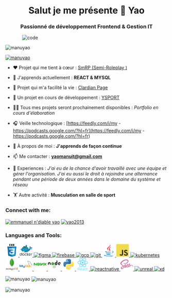 <h1 align="center">Salut je me présente 👋 Yao</h1>
<h3 align="center">Passionné de développement Frontend & Gestion IT</h3>
<img src="https://media3.giphy.com/media/v1.Y2lkPTc5MGI3NjExeHc1YTF3NjQyMXk3M2FidXQ1czZwZm01cHA3bWozZW1zaDAxdTAwYSZlcD12MV9pbnRlcm5hbF9naWZfYnlfaWQmY3Q9Zw/qgQUggAC3Pfv687qPC/giphy.gif" alt="code" width="400" style="display: block; margin-left: auto; margin-right: auto;" />

<p align="left"> <img src="https://komarev.com/ghpvc/?username=manuyao&label=Profile%20views&color=0e75b6&style=flat" alt="manuyao" /> </p>

<p align="left"> <a href="https://github.com/ryo-ma/github-profile-trophy"><img src="https://github-profile-trophy.vercel.app/?username=manuyao" alt="manuyao" /></a> </p>

- ❤️ Projet qui me tient à cœur : [SmRP (Semi-Roleplay )](https://github.com/ManuYao/SmRP)

- 🌱 J'apprends actuellement : **REACT & MYSQL**

- 💼 Projet qui m'a facilité la vie : [Clardian Page](https://github.com/ManuYao/ClardianLunchPage)

- 🤝 Un projet en cours de développement : [YSPORT](https://github.com/ManuYao/Sport)

- 👨‍💻 Tous mes projets seront prochainement disponibles : *Portfolio en cours d'élaboration*

- 🎧 Veille technologique : [https://feedly.com/i/my - https://podcasts.google.com/?hl=fr](https://feedly.com/i/my - https://podcasts.google.com/?hl=fr)

- 💬 À propos de moi : **J'apprends de façon continue**

- 📫 Me contacter : **yaomanuit@gmail.com**

- 📄 Experiences : *J'ai eu de la chance d'avoir travaillé avec une équipe et gérer l'organisation. J'ai eu aussi le droit à rejoindre une alternance pendant une période de deux années dans le domaine du système et réseau*

- 🏋 Autre activité : **Musculation en salle de sport**

<h3 align="left">Connect with me:</h3>
<p align="left">
<a href="https://linkedin.com/in/yaomanu-informatique" target="blank"><img align="center" src="https://raw.githubusercontent.com/rahuldkjain/github-profile-readme-generator/master/src/images/icons/Social/linked-in-alt.svg" alt="emmanuel n'djable yao" height="30" width="40" /></a>
<a href="https://discord.gg/yao2013" target="blank"><img align="center" src="https://raw.githubusercontent.com/rahuldkjain/github-profile-readme-generator/master/src/images/icons/Social/discord.svg" alt="yao2013" height="30" width="40" /></a>
</p>

<h3 align="left">Languages and Tools:</h3>
<p align="left"> <a href="https://www.w3schools.com/css/" target="_blank" rel="noreferrer"> <img src="https://raw.githubusercontent.com/devicons/devicon/master/icons/css3/css3-original-wordmark.svg" alt="css3" width="40" height="40"/> </a> <a href="https://www.docker.com/" target="_blank" rel="noreferrer"> <img src="https://raw.githubusercontent.com/devicons/devicon/master/icons/docker/docker-original-wordmark.svg" alt="docker" width="40" height="40"/> </a> <a href="https://www.figma.com/" target="_blank" rel="noreferrer"> <img src="https://www.vectorlogo.zone/logos/figma/figma-icon.svg" alt="figma" width="40" height="40"/> </a> <a href="https://firebase.google.com/" target="_blank" rel="noreferrer"> <img src="https://www.vectorlogo.zone/logos/firebase/firebase-icon.svg" alt="firebase" width="40" height="40"/> </a> <a href="https://cloud.google.com" target="_blank" rel="noreferrer"> <img src="https://www.vectorlogo.zone/logos/google_cloud/google_cloud-icon.svg" alt="gcp" width="40" height="40"/> </a> <a href="https://git-scm.com/" target="_blank" rel="noreferrer"> <img src="https://www.vectorlogo.zone/logos/git-scm/git-scm-icon.svg" alt="git" width="40" height="40"/> </a> <a href="https://www.java.com" target="_blank" rel="noreferrer"> <img src="https://raw.githubusercontent.com/devicons/devicon/master/icons/java/java-original.svg" alt="java" width="40" height="40"/> </a> <a href="https://developer.mozilla.org/en-US/docs/Web/JavaScript" target="_blank" rel="noreferrer"> <img src="https://raw.githubusercontent.com/devicons/devicon/master/icons/javascript/javascript-original.svg" alt="javascript" width="40" height="40"/> </a> <a href="https://kubernetes.io" target="_blank" rel="noreferrer"> <img src="https://www.vectorlogo.zone/logos/kubernetes/kubernetes-icon.svg" alt="kubernetes" width="40" height="40"/> </a> <a href="https://www.mongodb.com/" target="_blank" rel="noreferrer"> <img src="https://raw.githubusercontent.com/devicons/devicon/master/icons/mongodb/mongodb-original-wordmark.svg" alt="mongodb" width="40" height="40"/> </a> <a href="https://www.mysql.com/" target="_blank" rel="noreferrer"> <img src="https://raw.githubusercontent.com/devicons/devicon/master/icons/mysql/mysql-original-wordmark.svg" alt="mysql" width="40" height="40"/> </a> <a href="https://www.nginx.com" target="_blank" rel="noreferrer"> <img src="https://raw.githubusercontent.com/devicons/devicon/master/icons/nginx/nginx-original.svg" alt="nginx" width="40" height="40"/> </a> <a href="https://nodejs.org" target="_blank" rel="noreferrer"> <img src="https://raw.githubusercontent.com/devicons/devicon/master/icons/nodejs/nodejs-original-wordmark.svg" alt="nodejs" width="40" height="40"/> </a> <a href="https://www.python.org" target="_blank" rel="noreferrer"> <img src="https://raw.githubusercontent.com/devicons/devicon/master/icons/python/python-original.svg" alt="python" width="40" height="40"/> </a> <a href="https://reactjs.org/" target="_blank" rel="noreferrer"> <img src="https://raw.githubusercontent.com/devicons/devicon/master/icons/react/react-original-wordmark.svg" alt="react" width="40" height="40"/> </a> <a href="https://reactnative.dev/" target="_blank" rel="noreferrer"> <img src="https://reactnative.dev/img/header_logo.svg" alt="reactnative" width="40" height="40"/> </a> <a href="https://sass-lang.com" target="_blank" rel="noreferrer"> <img src="https://raw.githubusercontent.com/devicons/devicon/master/icons/sass/sass-original.svg" alt="sass" width="40" height="40"/> </a> <a href="https://unrealengine.com/" target="_blank" rel="noreferrer"> <img src="https://raw.githubusercontent.com/kenangundogan/fontisto/036b7eca71aab1bef8e6a0518f7329f13ed62f6b/icons/svg/brand/unreal-engine.svg" alt="unreal" width="40" height="40"/> </a> <a href="https://www.adobe.com/products/xd.html" target="_blank" rel="noreferrer"> <img src="https://cdn.worldvectorlogo.com/logos/adobe-xd.svg" alt="xd" width="40" height="40"/> </a> </p>

<p><img align="left" src="https://github-readme-stats.vercel.app/api/top-langs?username=manuyao&show_icons=true&locale=en&layout=compact" alt="manuyao" /></p>

<p>&nbsp;<img align="center" src="https://github-readme-stats.vercel.app/api?username=manuyao&show_icons=true&locale=en" alt="manuyao" /></p>

<p><img align="center" src="https://github-readme-streak-stats.herokuapp.com/?user=manuyao&" alt="manuyao" /></p>
